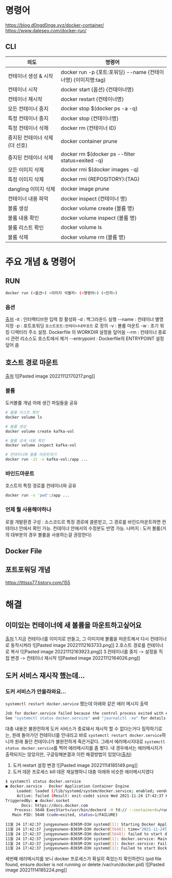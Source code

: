 # 명령어
https://blog.d0ngd0nge.xyz/docker-container/
https://www.daleseo.com/docker-run/
## CLI

| 의도                           | 명령어                                                         |
| ------------------------------ | -------------------------------------------------------------- |
| 컨테이너 생성 & 시작           | docker run -p {포트:포워딩} --name {컨테이너명} {이미지명:tag} |
| 컨테이너 시작                  | docker start {옵션} {컨테이너명}                               |
| 컨테이너 재시작                | docker restart {컨테이너명}                                    |
| 모든 컨테이너 중지             | docker stop $(docker ps -a -q)                                 |
| 특정 컨테이너 중지             | docker stop {컨테이너명}                                       |
| 특정 컨테이너 삭제             | docker rm   {컨테이너 ID}                                      |
| 중지된 컨테이너 삭제 (더 선호) | docker container prune                                         |
| 중지된 컨테이너 삭제           | docker rm $(docker ps --filter status=exited -q)               |
| 모든 이미지 삭제               | docker rmi $(docker images -q)                                 |
| 특정 이미지 삭제               | docker rmi {REPOSITORY}:{TAG}                                  |
| dangling 이미지 삭제           | docker image prune                                             |
| 컨테이너 내용 파악             | docker inspect {컨테이너 명}                                   |
| 볼륨 생성                      | docker volume create {볼륨 명}                                 |
| 볼륨 내용 확인                 | docker volume inspect {볼륨 명}                                |
| 볼륨 리스트 확인               | docker volume ls                                               |
| 볼륨 삭제                      | docker volume rm {볼륨 명}                                                               |


# 주요 개념 & 명령어
## RUN
```bash
docker run (<옵션>) <이미지 식별자> (<명령어>) (<인자>)
```
### 옵션
[출처](https://www.daleseo.com/docker-run/)
-it : 인터랙티브한 입력 창 활성화
-d : 백그라운드 실행
--name : 컨테이너 별명 지정
-p : 포트포워딩 `호스트포트:컨테이너내부포트` 로 정의
-v : 볼륨 마운트
-w : 초기 워킹 디렉터리 주소 설정. Dockerfile 의 WORKDIR 설정을 덮어씀
--rm : 컨테이너 종료 시 관련 리소스도 호스트에서 제거
--entrypoint : Dockerfile의 ENTRYPOINT 설정 덮어 씀

## 호스트 경로 마운트
[출처](https://www.daleseo.com/docker-volumes-bind-mounts/)
![[Pasted image 20221112170217.png]]
### 볼륨 
도커볼륨 개념 아래 생긴 파일들을 공유
```bash
# 볼륨 리스트 확인
docker volume ls

# 볼륨 생성
docker volume create kafka-vol

# 볼륨 상세 내용 확인
docker volume inspect kafka-vol

# 컨테이너에 볼륨 마운트하기
docker run -it -v kafka-vol:/app ...
```
### 바인드마운트
호스트의 특정 경로를 컨테이너와 공유
```bash
docker run -v 'pwd':/app ...
```
### 언제 뭘 사용해야하나
로컬 개발환경 구성 : 소스코드르 특정 경로에 클론받고, 그 경로를 바인드마운트하면 컨테이너 안에서 확인 가능. 컨테이너 안에서의 수정분도 반영 가능.
나머지 : 도커 볼륨(거의 대부분의 경우 볼륨을 사용하는걸 권장한다)

## Docker File

## 포트포워딩 개념
https://tttsss77.tistory.com/155

# 해결
## 이미있는 컨테이너에 새 볼륨을 마운트하고싶어요
[출처](https://stackoverflow.com/questions/28302178/how-can-i-add-a-volume-to-an-existing-docker-container)
1.지금 컨테이너를 이미지로 만들고, 그 이미지에 볼륨을 마운트해서 다시 컨테이너로 동작시켜라
![[Pasted image 20221112163733.png]]
2.호스트 경로를 컨테이너로 복사
![[Pasted image 20221112163923.png]]
3.컨테이너를 중지 -> 설정을 직접 변경 -> 컨테이너 재시작
![[Pasted image 20221112164026.png]]

## 도커 서비스 재시작 했는데...
### 도커 서비스가 안올라와요...
`systemctl restart docker.service` 했는데 아래와 같은 에러 메시지 출력
```bash
Job for docker.service failed because the control process exited with error code.
See "systemctl status docker.service" and "journalctl -xe" for details.
```
대충 내용은 불완전하게 도커 서비스가 종료돼서 재시작 할 수 없다는거다
짐작하기로는, 원래 돌아가던 컨테이너를 안내리고 바로 `systemctl restart docker.service`하니까 원래 돌던 컨테이너가 불완전하게 죽은거같다.
그래서 에러메시지대로 `systemctl status docker.service`를 찍어 에러메시지를 좀 봤다.
내 경우에서는 에러메시지가 출력되지는 않았지만, 구글링해본결과 이런 해결방법이 있었다([출처](https://dct-wonjung.tistory.com/entry/Docker-failed-control-process-exited-%EC%98%A4%EB%A5%98-%ED%95%B4%EA%B2%B0))
1. 도커 restart 설정 변경
![[Pasted image 20221114185149.png]]
2. 도커 데몬 프로세스 kill
데몬 재실행하니 대충 아래와 비슷한 에러메시지였다
```bash
$ systemctl status docker.service
● docker.service - Docker Application Container Engine
     Loaded: loaded (/lib/systemd/system/docker.service; enabled; vendor preset: enabled)
     Active: failed (Result: exit-code) since Wed 2021-11-24 17:42:37 KST; 2s ago
TriggeredBy: ● docker.socket
       Docs: https://docs.docker.com
    Process: 5648 ExecStart=/usr/bin/dockerd -H fd:// --containerd=/run/containerd/containerd.sock (code=exited, status=1/FAILURE)
   Main PID: 5648 (code=exited, status=1/FAILURE)
 
11월 24 17:42:37 jungyeunwon-B365M-D3H systemd[1]: Starting Docker Application Container Engine...
11월 24 17:42:37 jungyeunwon-B365M-D3H dockerd[5648]: time="2021-11-24T17:42:37.811937480+09:00" level=info msg="Starting up"
11월 24 17:42:37 jungyeunwon-B365M-D3H dockerd[5648]: failed to start daemon: pid file found, ensure docker is not running or delete /var/run/docker.pid
11월 24 17:42:37 jungyeunwon-B365M-D3H systemd[1]: docker.service: Main process exited, code=exited, status=1/FAILURE
11월 24 17:42:37 jungyeunwon-B365M-D3H systemd[1]: docker.service: Failed with result 'exit-code'.
11월 24 17:42:37 jungyeunwon-B365M-D3H systemd[1]: Failed to start Docker Application Container Engine.

```
세번째 에러메시지를 보니 docker 프로세스가 확실히 죽었는지 확인하란다 (pid file found, ensure docker is not running or delete /var/run/docker.pid)
![[Pasted image 20221114185224.png]]

